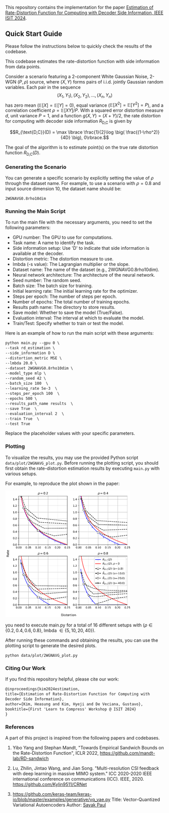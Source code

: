 This repository contains the implementation for the paper [Estimation of Rate-Distortion Function for Computing with Decoder Side Information, IEEE ISIT 2024](https://openreview.net/forum?id=xDa9Dxoww0).


## Quick Start Guide

Please follow the instructions below to quickly check the results of the codebase.

This codebase estimates the rate-distortion function with side information from data points. 

Consider a scenario featuring a 2-component White Gaussian Noise, 2-WGN $(P, \rho)$ source, where $(X, Y)$ forms pairs of i.i.d. jointly Gaussian random variables. Each pair in the sequence $$(X_1, Y_1), (X_2, Y_2), \ldots, (X_n, Y_n)$$ has zero mean ($\mathbb{E}[X] = \mathbb{E}[Y] = 0$), equal variance ($\mathbb{E}[X^2] = \mathbb{E}[Y^2] = P$), and a correlation coefficient $\rho = \mathbb{E}[XY]/P$. With a squared error distortion measure $d$, unit variance $P=1$, and a function $g(X,Y)=(X+Y)/2,$ the rate distortion for computing with decoder side information $R_{\text{D,C}}$ is given by

$$R_{\text{D,C}}(D) = \max \lbrace \frac{1}{2}\log \big( \frac{(1-\rho^2)}{4D} \big), 0\rbrace.$$

The goal of the algorithm is to estimate point(s) on the true rate distortion function $R_{\text{D,C}}(D)$.

### Generating the Scenario

You can generate a specific scenario by explicitly setting the value of $\rho$ through the dataset name. For example, to use a scenario with $\rho=0.8$ and input source dimension 10, the dataset name should be:
  
    2WGNAVG0.8rho10dim

### Running the Main Script

To run the main file with the necessary arguments, you need to set the following parameters:

- GPU number: The GPU to use for computations.
- Task name: A name to identify the task.
- Side information setup: Use 'D' to indicate that side information is available at the decoder.
- Distortion metric: The distortion measure to use.
- lmbda (-s value): The Lagrangian multiplier or the slope.
- Dataset name: The name of the dataset (e.g., 2WGNAVG0.8rho10dim).
- Neural network architecture: The architecture of the neural network.
- Seed number: The random seed.
- Batch size: The batch size for training.
- Initial learning rate: The initial learning rate for the optimizer.
- Steps per epoch: The number of steps per epoch.
- Number of epochs: The total number of training epochs.
- Results path name: The directory to store results.
- Save model: Whether to save the model (True/False).
- Evaluation interval: The interval at which to evaluate the model.
- Train/Test: Specify whether to train or test the model.

Here is an example of how to run the main script with these arguments:

    python main.py --gpu 0 \
    --task rd_estimation \
    --side_information D \
    --distortion_metric MSE \
    --lmbda 20.0 \
    --dataset 2WGNAVG0.8rho10dim \
    --model_type mlp \
    --random_seed 42 \
    --batch_size 100  \
    --learning_rate 5e-3  \
    --steps_per_epoch 100  \
    --epochs 500 \
    --results_path_name results  \
    --save True  \
    --evaluation_interval 2  \
    --train True  \
    --test True 


Replace the placeholder values with your specific parameters.


### Plotting

To visualize the results, you may use the provided Python script `data/plot/2WGNAVG_plot.py`. Before running the plotting script, you should first obtain the rate-distortion estimation results by executing `main.py` with various setups.

For example, to reproduce the plot shown in the paper:

<img src="https://github.com/Heasung-Kim/rate-distortion-side-information/blob/main/imgs/rd_plot_2wgn.png?raw=true" height="400" />

you need to execute main.py for a total of 16 different setups with ($\rho \in \lbrace 0.2, 0.4, 0.6, 0.8 \rbrace$, lmbda $\in \lbrace 5, 10, 20, 40 \rbrace$).

After running these commands and obtaining the results, you can use the plotting script to generate the desired plots.

    python data/plot/2WGNAVG_plot.py

### Citing Our Work
If you find this repository helpful, please cite our work:

    @inproceedings{kim2024estimation,
    title={Estimation of Rate-Distortion Function for Computing with Decoder Side Information},
    author={Kim, Heasung and Kim, Hyeji and De Veciana, Gustavo},
    booktitle={First 'Learn to Compress' Workshop @ ISIT 2024}
    }


### References

A part of this project is inspired from the following papers and codebases.

1. Yibo Yang and Stephan Mandt, "Towards Empirical Sandwich Bounds on the Rate-Distortion Function", ICLR 2022, https://github.com/mandt-lab/RD-sandwich

2. Lu, Zhilin, Jintao Wang, and Jian Song. "Multi-resolution CSI feedback with deep learning in massive MIMO system." ICC 2020-2020 IEEE international conference on communications (ICC). IEEE, 2020.  https://github.com/Kylin9511/CRNet

3. https://github.com/keras-team/keras-io/blob/master/examples/generative/vq_vae.py
Title: Vector-Quantized Variational Autoencoders
Author: [Sayak Paul](https://twitter.com/RisingSayak)
